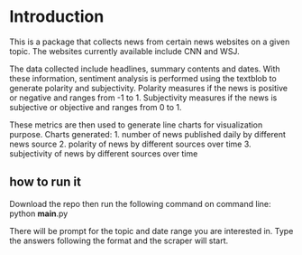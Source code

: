 # Introduction

This is a package that collects news from certain news websites on a given topic. 
The websites currently available include CNN and WSJ.

The data collected include headlines, summary contents and dates.
With these information, sentiment analysis is performed using the textblob
to generate polarity and subjectivity. Polarity measures if the news is positive or negative and ranges from -1 to 1.
Subjectivity measures if the news is subjective or objective and ranges from 0 to 1.

These metrics are then used to generate line charts for visualization purpose.
Charts generated:
    1. number of news published daily by different news source
    2. polarity of news by different sources over time
    3. subjectivity of news by different sources over time

    
## how to run it
Download the repo then run the following command on command line:
    python __main__.py 
    
There will be prompt for the topic and date range you are interested in.
Type the answers following the format and the scraper will start.